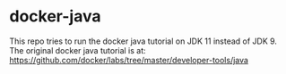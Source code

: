 # docker-java

This repo tries to run the docker java tutorial on JDK 11 instead of JDK 9.  The original docker java tutorial is at:
https://github.com/docker/labs/tree/master/developer-tools/java
